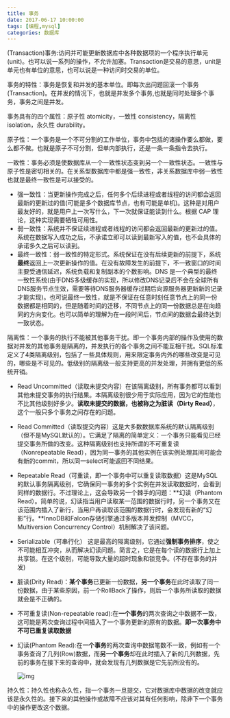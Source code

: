 ```yaml
---
title: 事务
date: 2017-06-17 10:00:00
tags: [编程,mysql]
categories: 数据库
---
```


(Transaction)事务:访问并可能更新数据库中各种数据项的一个程序执行单元(unit)。也可以说一系列的操作，不允许加塞。Transaction是交易的意思，unit是单元也有单位的意思，也可以说是一种访问时交易的单位。

事务的特性：事务是恢复和并发的基本单位。即每次出问题回滚一个事务(Transaction)。在并发的情况下，也就是并发多个事务,也就是同时处理多个事务，事务之间是并发。

事务具有的四个属性：原子性  atomicity，一致性  consistency，隔离性  isolation，永久性 durability。

原子性：一个事务是一个不可分割的工作单位，事务中包括的诸操作要么都做，要么都不做。也就是原子不可分割，但单内部执行，还是一条一条指令去执行。

一致性：事务必须是使数据库从一个一致性状态变到另一个一致性状态。一致性与原子性是密切相关的。在关系型数据库中都是强一致性，非关系数据库中弱一致性也就是最终一致性是可以接受的。

- 强一致性：当更新操作完成之后，任何多个后续进程或者线程的访问都会返回最新的更新过的值(可能是多个数据库节点，也有可能是单机)。这种是对用户最友好的，就是用户上一次写什么，下一次就保证能读到什么。根据 CAP 理论，这种实现需要牺牲可用性。
- 弱一致性：系统并不保证续进程或者线程的访问都会返回最新的更新过的值。系统在数据写入成功之后，不承诺立即可以读到最新写入的值，也不会具体的承诺多久之后可以读到。
- 最终一致性：弱一致性的特定形式。系统保证在没有后续更新的前提下，系统**最终**返回上一次更新操作的值。在没有故障发生的前提下，不一致窗口的时间主要受通信延迟，系统负载和复制副本的个数影响。DNS 是一个典型的最终一致性系统(由于DNS多级缓存的实现，所以修改DNS记录后不会在全球所有DNS服务节点生效，需要等待DNS服务器缓存过期后向源服务器更新新的记录才能实现)。也可说最终一致性，就是不保证在任意时刻任意节点上的同一份数据都是相同的，但是随着时间的迁移，不同节点上的同一份数据总是在向趋同的方向变化。也可以简单的理解为在一段时间后，节点间的数据会最终达到一致状态。

隔离性：一个事务的执行不能被其他事务干扰。即一个事务内部的操作及使用的数据对并发的其他事务是隔离的，并发执行的各个事务之间不能互相干扰。SQL标准定义了4类隔离级别，包括了一些具体规则，用来限定事务内外的哪些改变是可见的，哪些是不可见的。低级别的隔离级一般支持更高的并发处理，并拥有更低的系统开销。

- Read Uncommitted（读取未提交内容）在该隔离级别，所有事务都可以看到其他未提交事务的执行结果。本隔离级别很少用于实际应用，因为它的性能也不比其他级别好多少。**读取未提交的数据，也被称之为脏读（Dirty Read）**，这个一般只多个事务之间存在的问题。

- Read Committed（读取提交内容）这是大多数数据库系统的默认隔离级别（但不是MySQL默认的）。它满足了隔离的简单定义：一个事务只能看见已经提交事务所做的改变。这种隔离级别也支持所谓的不可重复读（Nonrepeatable Read），因为同一事务的其他实例在该实例处理其间可能会有新的commit，所以同一select可能返回不同结果。

- Repeatable Read（可重读，即一个事务中可以重复读取数据）这是MySQL的默认事务隔离级别，它确保同一事务的多个实例在并发读取数据时，会看到同样的数据行。不过理论上，这会导致另一个棘手的问题：**幻读（Phantom Read）。简单的说，幻读指当用户读取某一范围的数据行时，另一个事务又在该范围内插入了新行，当用户再读取该范围的数据行时，会发现有新的“幻影”行。**InnoDB和Falcon存储引擎通过多版本并发控制（MVCC，Multiversion Concurrency Control）机制解决了该问题。    

- Serializable（可串行化） 这是最高的隔离级别，它通过**强制事务排序**，使之不可能相互冲突，从而解决幻读问题。简言之，它是在每个读的数据行上加上共享锁。在这个级别，可能导致大量的超时现象和锁竞争。(不存在事务的并发)

- 脏读(Drity Read)：**某个事务**已更新一份数据，**另一个事务**在此时读取了同一份数据，由于某些原因，前一个RollBack了操作，则后一个事务所读取的数据就会是不正确的。

- 不可重复读(Non-repeatable read):在**一个事务**的两次查询之中数据不一致，这可能是两次查询过程中间插入了一个事务更新的原有的数据。**即一次事务中不可已重复读取数据**

- 幻读(Phantom Read):在**一个事务**的两次查询中数据笔数不一致，例如有一个事务查询了几列(Row)数据，而**另一个事务**却在此时插入了新的几列数据，先前的事务在接下来的查询中，就会发现有几列数据是它先前所没有的。

  ![img](/img/af5b9c1e-4517-3df2-ad62-af25d1672d12.jpg)

持久性：持久性也称永久性，指一个事务一旦提交，它对数据库中数据的改变就应该是永久性的。接下来的其他操作或故障不应该对其有任何影响，除非下一个事务中的操作更改这个数据。

